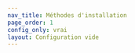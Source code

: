 ```yaml
---
nav_title: Méthodes d'installation
page_order: 1
config_only: vrai
layout: Configuration vide
---
```


